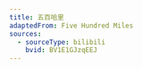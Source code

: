 ```yaml
---
title: 五百哈里
adaptedFrom: Five Hundred Miles
sources:
  - sourceType: bilibili
    bvid: BV1E1GJzqEEJ
---
```

